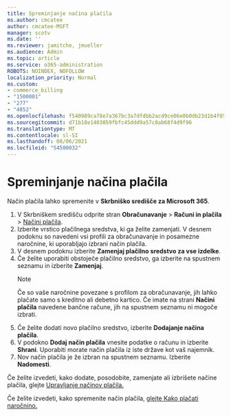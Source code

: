 ```yaml
---
title: Spreminjanje načina plačila
ms.author: cmcatee
author: cmcatee-MSFT
manager: scotv
ms.date: ''
ms.reviewer: jamitche, jmueller
ms.audience: Admin
ms.topic: article
ms.service: o365-administration
ROBOTS: NOINDEX, NOFOLLOW
localization_priority: Normal
ms.custom:
- commerce_billing
- "1500001"
- "277"
- "4852"
ms.openlocfilehash: f540989ca78e7a367bc3a7dfdbb2acd9ce06e0b0db23d1b4f05835ae0061c113
ms.sourcegitcommit: d71b18e1403859fbfc45ddd9a57c8ab68f4d9f96
ms.translationtype: MT
ms.contentlocale: sl-SI
ms.lasthandoff: 08/06/2021
ms.locfileid: "54500032"
---
```

# <a name="change-payment-method"></a>Spreminjanje načina plačila

Način plačila lahko spremenite v **Skrbniško središče za Microsoft 365**.
  
1. V Skrbniškem središču odprite stran **Obračunavanje** > **Računi in plačila** > [Načini plačila](https://go.microsoft.com/fwlink/p/?linkid=2018806).
2. Izberite vrstico plačilnega sredstva, ki ga želite zamenjati. V desnem podoknu so navedeni vsi profili za obračunavanje in posamezne naročnine, ki uporabljajo izbrani način plačila.
3. V desnem podoknu izberite **Zamenjaj plačilno sredstvo za vse izdelke**.
4. Če želite uporabiti obstoječe plačilno sredstvo, ga izberite na spustnem seznamu in izberite **Zamenjaj**.
    > [!NOTE]
    > Če so vaše naročnine povezane s profilom za obračunavanje, jih lahko plačate samo s kreditno ali debetno kartico. Če imate na strani **Načini plačila** navedene bančne račune, jih na spustnem seznamu ni mogoče izbrati.
5. Če želite dodati novo plačilno sredstvo, izberite **Dodajanje načina plačila**.
6. V podokno **Dodaj način plačila** vnesite podatke o računu in izberite **Shrani**. Uporabiti morate način plačila iz iste države kot vaš najemnik.
7. Nov način plačila je že izbran na spustnem seznamu. Izberite **Nadomesti**.

Če želite izvedeti, kako dodate, posodobite, zamenjate ali izbrišete načine plačila, glejte [Upravljanje načinov plačila.](/microsoft-365/commerce/billing-and-payments/manage-payment-methods)

Če želite izvedeti, kako spremenite način plačila, [glejte Kako plačati naročnino.](/microsoft-365/commerce/billing-and-payments/pay-for-your-subscription)
